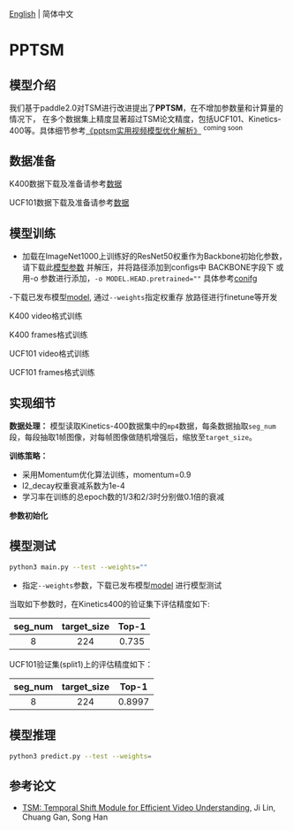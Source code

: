 [English](../../../en/model_zoo/recognition/pp-tsm.md) | 简体中文

# PPTSM

## 模型介绍

我们基于paddle2.0对TSM进行改进提出了**PPTSM**，在不增加参数量和计算量的情况下， 在多个数据集上精度显著超过TSM论文精度，包括UCF101、Kinetics-400等。具体细节参考[《pptsm实用视频模型优化解析》]() <sup>coming soon</sup>

## 数据准备

K400数据下载及准备请参考[数据](../../dataset/K400.md)

UCF101数据下载及准备请参考[数据](../../dataset/ucf101.md)


## 模型训练

- 加载在ImageNet1000上训练好的ResNet50权重作为Backbone初始化参数，请下载此[模型参数](https://paddlemodels.bj.bcebos.com/video_classification/ResNet50_vd_ssld_v2_pretrained.tar.gz) 并解压，并将路径添加到configs中 BACKBONE字段下
或用-o 参数进行添加，``` -o MODEL.HEAD.pretrained="" ``` 具体参考[conifg](../../config.md)

-下载已发布模型[model](https://paddlemodels.bj.bcebos.com/video_classification/PPTSM.pdparams), 通过`--weights`指定权重存
放路径进行finetune等开发

K400 video格式训练

K400 frames格式训练

UCF101 video格式训练

UCF101 frames格式训练

## 实现细节

**数据处理：** 模型读取Kinetics-400数据集中的`mp4`数据，每条数据抽取`seg_num`段，每段抽取1帧图像，对每帧图像做随机增强后，缩放至`target_size`。

**训练策略：**

*  采用Momentum优化算法训练，momentum=0.9
*  l2_decay权重衰减系数为1e-4
*  学习率在训练的总epoch数的1/3和2/3时分别做0.1倍的衰减

**参数初始化**

## 模型测试

```bash
python3 main.py --test --weights=""
```

- 指定`--weights`参数，下载已发布模型[model](https://paddlemodels.bj.bcebos.com/video_classification/PPTSM.pdparams) 进行模型测试


当取如下参数时，在Kinetics400的验证集下评估精度如下:

| seg\_num | target\_size | Top-1 |
| :------: | :----------: | :----: |
| 8 | 224 | 0.735 |

UCF101验证集(split1)上的评估精度如下：

| seg\_num | target\_size | Top-1 |
| :------: | :----------: | :----: |
| 8 | 224 | 0.8997 |

## 模型推理

```bash
python3 predict.py --test --weights=
```

## 参考论文

- [TSM: Temporal Shift Module for Efficient Video Understanding](https://arxiv.org/pdf/1811.08383.pdf), Ji Lin, Chuang Gan, Song Han